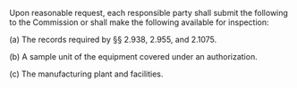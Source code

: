 Upon reasonable request, each responsible party shall submit the following to the Commission or shall make the following available for inspection:

(a) The records required by §§ 2.938, 2.955, and 2.1075.

(b) A sample unit of the equipment covered under an authorization.

(c) The manufacturing plant and facilities.

